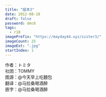 ```yaml
---
title: "姐本3"
date: 2012-08-10
draft: false
password: dmc6
tags: 
  - r18
imagePrefix: "https://mayday44.xyz/sister3/"  
imageCount: 25
imageExt: ".jpg" 
startIndex: 1
---
```

作者：トミタ   
社团：TOMMY   
图源：@今天早上吃麵包    
翻译：@马拉桑喝酒醉   
嵌字：@马拉桑喝酒醉   